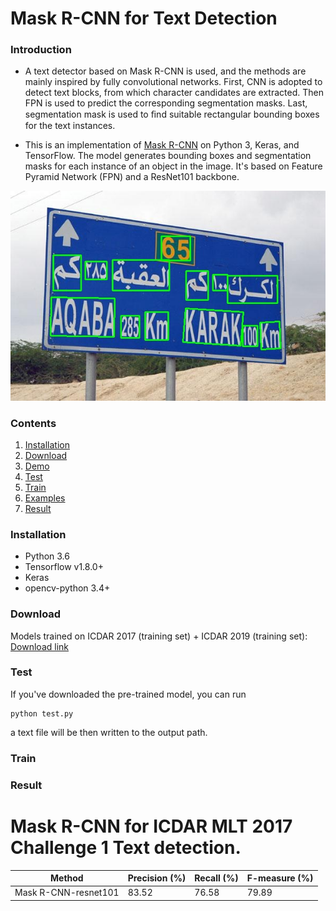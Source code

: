 # Mask R-CNN for Text Detection
### Introduction
* A text detector based on Mask R-CNN is used, and the methods are mainly inspired by fully convolutional networks. First, CNN is adopted to detect text blocks, from which character candidates are extracted. Then FPN is used to predict the corresponding segmentation masks. Last, segmentation mask is used to ﬁnd suitable rectangular bounding boxes for the text instances. 

* This is an implementation of [Mask R-CNN](https://arxiv.org/abs/1703.06870) on Python 3, Keras, and TensorFlow. The model generates bounding boxes and segmentation masks for each instance of an object in the image. It's based on Feature Pyramid Network (FPN) and a ResNet101 backbone.

![Instance Segmentation Sample](assets/img_54.jpg)

### Contents
1. [Installation](#installation)
2. [Download](#download)
2. [Demo](#demo)
3. [Test](#train)
4. [Train](#test)
5. [Examples](#examples)
6. [Result](#result)
### Installation
* Python 3.6
* Tensorflow v1.8.0+
* Keras
* opencv-python 3.4+

### Download
Models trained on ICDAR 2017 (training set) + ICDAR 2019 (training set): [Download link](https://rrc.cvc.uab.es/)

### Test
If you've downloaded the pre-trained model, you can run

```
python test.py 
```

a text file will be then written to the output path.



### Train

### Result
# Mask R-CNN for ICDAR MLT 2017 Challenge 1 Text detection.
| Method | Precision (%) | Recall (%) | F-measure (%) | 
| - | - | - | - |
| Mask R-CNN-resnet101 | 83.52 | 76.58 | 79.89 |
